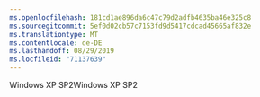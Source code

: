 ```yaml
---
ms.openlocfilehash: 181cd1ae896da6c47c79d2adfb4635ba46e325c8
ms.sourcegitcommit: 5ef0d02cb57c7153fd9d5417cdcad45665af832e
ms.translationtype: MT
ms.contentlocale: de-DE
ms.lasthandoff: 08/29/2019
ms.locfileid: "71137639"
---
```

<span data-ttu-id="4a341-101">Windows XP SP2</span><span class="sxs-lookup"><span data-stu-id="4a341-101">Windows XP SP2</span></span>